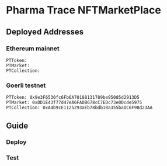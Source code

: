 # Pharma Trace NFTMarketPlace

## Deployed Addresses

### Ethereum mainnet


```
PTToken:
PTMarket:
PTCollection:
```

### Goerli testnet

```
PTToken: 0x9e3F6530fc6Fb6A70188131789be95085d2913D5
PTMarket: 0xDD1E43f77d47eA6FADB678cC7EDc73e0Dcde5975
PTCollection: 0xA4b9cE1125293aEb78bdb1Ba355baDC6F98d23AA
```

## Guide

### Deploy


### Test

